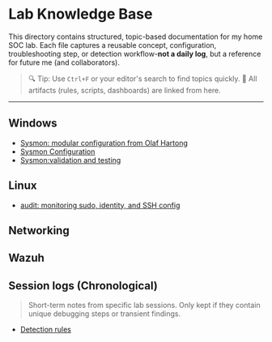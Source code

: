 # Lab Knowledge Base

This directory contains structured, topic-based documentation for my home SOC lab.
Each file captures a reusable concept, configuration, troubleshooting step, or detection workflow-**not a daily log**, but a reference for future me (and collaborators).

> 🔍 Tip: Use `Ctrl+F` or your editor's search to find topics quickly.
> 📁 All artifacts (rules, scripts, dashboards) are linked from here.

---

## Windows
- [Sysmon: modular configuration from Olaf Hartong](https://github.com/olafhartong/sysmon-modular)
- [Sysmon Configuration](https://github.com/martinsaf/home-soc/blob/main/04-notes/windows/sysmon-config.md)
- [Sysmon:validation and testing](https://github.com/martinsaf/home-soc/blob/main/04-notes/windows/sysmon-validation.md)
## Linux
- [audit: monitoring sudo, identity, and SSH config](https://github.com/martinsaf/home-soc/blob/main/04-notes/linux/auditd-config.md)
## Networking

## Wazuh

## Session logs (Chronological)
> Short-term notes from specific lab sessions. Only kept if they contain unique debugging steps or transient findings.
- [Detection rules](https://github.com/martinsaf/home-soc/tree/main/01-wazuh/local_rules)
